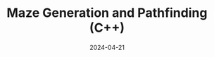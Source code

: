 ---
draft: false
title: Maze Generation and Pathfinding (C++)
description: Grid-based maze generation and flood-fill pathfinding.
date: 2024-04-21
url: /articles/mazegen
tags: ["C++", "Maze Generation", "Pathfinding", "Algorithmic Design", "Recursion", "Data Structures"]
---